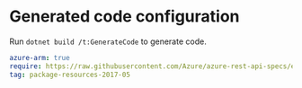 # Generated code configuration

Run `dotnet build /t:GenerateCode` to generate code.

``` yaml
azure-arm: true
require: https://raw.githubusercontent.com/Azure/azure-rest-api-specs/ea1dc6beb3302923971b5a8593b2faa5a96dd65c/specification/resources/resource-manager/readme.md
tag: package-resources-2017-05
```
